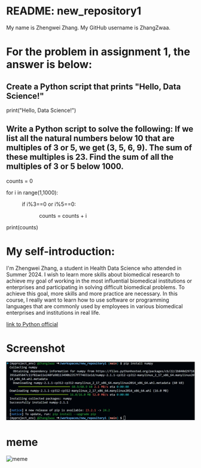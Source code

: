 # **README: new_repository1**
My name is Zhengwei Zhang. My GitHub username is ZhangZwaa.

# For the problem in assignment 1, the answer is below:

## Create a Python script that prints "Hello, Data Science!"
 
print("Hello, Data Science!") 

## Write a Python script to solve the following: If we list all the natural numbers below 10 that are multiples of 3 or 5, we get (3, 5, 6, 9). The sum of these multiples is 23. Find the sum of all the multiples of 3 or 5 below 1000. 

counts = 0

for i in range(1,1000): 

      if i%3==0 or i%5==0: 

             counts = counts + i

print(counts)

# My self-introduction:

I'm Zhengwei Zhang, a student in Health Data Science who attended in Summer 2024. I wish to learn more skills about biomedical research to achieve my goal of working in the most influential biomedical institutions or enterprises and participating in solving difficult biomedical problems. To achieve this goal, more skills and more practice are necessary. In this course, I really want to learn how to use software or programming languages that are commonly used by employees in various biomedical enterprises and institutions in real life.

[link to Python official](https://www.python.org)
# Screenshot
![My screenshot](pip_install.png)
# meme
![meme](https://pds.exblog.jp/pds/1/201002/12/90/a0126590_22301391.jpg)